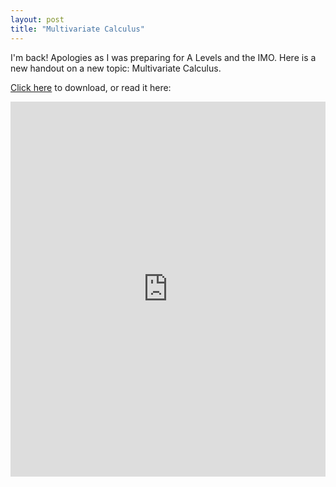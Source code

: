 ```yaml
---
layout: post
title: "Multivariate Calculus"
---
```


I'm back! Apologies as I was preparing for A Levels and the IMO. Here is a new handout on a new topic: Multivariate Calculus.

<a href="https://raw.githubusercontent.com/Tristanchaang/tristanchaang.github.io/main/downloads/Multivariate_Calculus.pdf" download>Click here</a> to download, or read it here:

<embed src="https://drive.google.com/viewerng/
viewer?embedded=true&url=http://tristanchaang.github.io/downloads/Multivariate_Calculus.pdf" width="100%" height="600px" />
